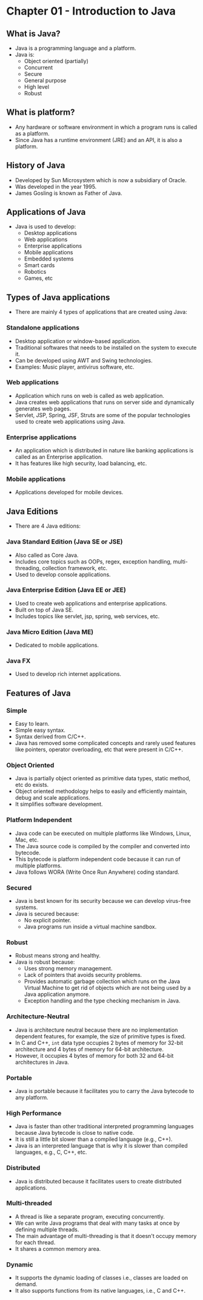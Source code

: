 # Chapter 01 - Introduction to Java

## What is Java?

- Java is a programming language and a platform.
- Java is:
  - Object oriented (partially)
  - Concurrent
  - Secure
  - General purpose
  - High level
  - Robust

## What is platform?

- Any hardware or software environment in which a program runs is called as a platform.
- Since Java has a runtime environment (JRE) and an API, it is also a platform.

## History of Java

- Developed by Sun Microsystem which is now a subsidiary of Oracle.
- Was developed in the year 1995.
- James Gosling is known as Father of Java.

## Applications of Java

- Java is used to develop:
  - Desktop applications
  - Web applications
  - Enterprise applications
  - Mobile applications
  - Embedded systems
  - Smart cards
  - Robotics
  - Games, etc

## Types of Java applications

- There are mainly 4 types of applications that are created using Java:

### Standalone applications

- Desktop application or window-based application.
- Traditional softwares that needs to be installed on the system to execute it.
- Can be developed using AWT and Swing technologies.
- Examples: Music player, antivirus software, etc.

### Web applications

- Application which runs on web is called as web application.
- Java creates web applications that runs on server side and dynamically generates web pages.
- Servlet, JSP, Spring, JSF, Struts are some of the popular technologies used to create web applications using Java.

### Enterprise applications

- An application which is distributed in nature like banking applications is called as an Enterprise application.
- It has features like high security, load balancing, etc.

### Mobile applications

- Applications developed for mobile devices.

## Java Editions

- There are 4 Java editions:

### Java Standard Edition (Java SE or JSE)

- Also called as Core Java.
- Includes core topics such as OOPs, regex, exception handling, multi-threading, collection framework, etc.
- Used to develop console applications.

### Java Enterprise Edition (Java EE or JEE)

- Used to create web applications and enterprise applications.
- Built on top of Java SE.
- Includes topics like servlet, jsp, spring, web services, etc.

### Java Micro Edition (Java ME)

- Dedicated to mobile applications.

### Java FX

- Used to develop rich internet applications.

## Features of Java

### Simple

- Easy to learn.
- Simple easy syntax.
- Syntax derived from C/C++.
- Java has removed some complicated concepts and rarely used features like pointers, operator overloading, etc that were present in C/C++.

### Object Oriented

- Java is partially object oriented as primitive data types, static method, etc do exists.
- Object oriented methodology helps to easily and efficiently maintain, debug and scale applications.
- It simplifies software development.

### Platform Independent

- Java code can be executed on multiple platforms like Windows, Linux, Mac, etc.
- The Java source code is compiled by the compiler and converted into bytecode.
- This bytecode is platform independent code because it can run of multiple platforms.
- Java follows WORA (Write Once Run Anywhere) coding standard.

### Secured

- Java is best known for its security because we can develop virus-free systems.
- Java is secured because:
  - No explicit pointer.
  - Java programs run inside a virtual machine sandbox.

### Robust

- Robust means strong and healthy.
- Java is robust because:
  - Uses strong memory management.
  - Lack of pointers that avoids security problems.
  - Provides automatic garbage collection which runs on the Java Virtual Machine to get rid of objects which are not being used by a Java application anymore.
  - Exception handling and the type checking mechanism in Java.

### Architecture-Neutral

- Java is architecture neutral because there are no implementation dependent features, for example, the size of primitive types is fixed.
- In C and C++, `int` data type occupies 2 bytes of memory for 32-bit architecture and 4 bytes of memory for 64-bit architecture.
- However, it occupies 4 bytes of memory for both 32 and 64-bit architectures in Java.

### Portable

- Java is portable because it facilitates you to carry the Java bytecode to any platform.

### High Performance

- Java is faster than other traditional interpreted programming languages because Java bytecode is close to native code.
- It is still a little bit slower than a compiled language (e.g., C++).
- Java is an interpreted language that is why it is slower than compiled languages, e.g., C, C++, etc.

### Distributed

- Java is distributed because it facilitates users to create distributed applications.

### Multi-threaded

- A thread is like a separate program, executing concurrently.
- We can write Java programs that deal with many tasks at once by defining multiple threads.
- The main advantage of multi-threading is that it doesn't occupy memory for each thread.
- It shares a common memory area.

### Dynamic

- It supports the dynamic loading of classes i.e., classes are loaded on demand.
- It also supports functions from its native languages, i.e., C and C++.
